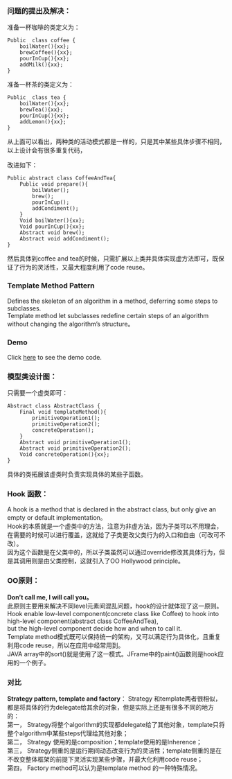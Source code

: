 ### 问题的提出及解决：

准备一杯咖啡的类定义为： 

	Public  class coffee {  
		boilWater(){xx};  
		brewCoffee(){xx};  
		pourInCup(){xx};  
		addMilk(){xx};  
	}  

准备一杯茶的类定义为：  

	Public  class tea {  
		boilWater(){xx};  
		brewTea(){xx};  
		pourInCup(){xx};  
		addLemon(){xx};  
	}   
	
	
从上面可以看出，两种类的活动模式都是一样的，只是其中某些具体步骤不相同，以上设计会有很多重复代码，  

改进如下：  

	Public abstract class CoffeeAndTea{  
		Public void prepare(){  
			boilWater();  
			brew();  
			pourInCup();  
			addCondiment();  
		}  
		Void boilWater(){xx};  
		Void pourInCup(){xx};  
		Abstract void brew();  
		Abstract void addCondiment();  
	}    
	
	
然后具体到coffee and tea的时候，只需扩展以上类并具体实现虚方法即可，既保证了行为的灵活性，又最大程度利用了code reuse。  
### Template Method Pattern
Defines the skeleton of an algorithm in a method, deferring some steps to subclasses.   
Template method let subclasses redefine certain steps of an algorithm without changing the algorithm’s structure。
### Demo
Click [here](https://github.com/960761/AboutDesignPattern/tree/master/code/HeadFirst_DesignPattern/ch08_TemplateMethodPattern/src) to see the demo code.
### 模型类设计图：
只需要一个虚类即可： 

	Abstract class AbstractClass {  
		Final void templateMethod(){  
			primitiveOperation1();  
			primitiveOperation2();  
			concreteOperation();  
		}  
		Abstract void primitiveOperation1();  
		Abstract void primitiveOperation2();  
		Void concreteOperation(){xx};  
	}    
	
	
具体的类拓展该虚类时负责实现具体的某些子函数。  
### Hook 函数：
A hook is a method that is declared in the abstract class, but only give an empty or default implementation。  
Hook的本质就是一个虚类中的方法，注意为非虚方法，因为子类可以不用理会，在需要的时候可以进行覆盖，这就给了子类更改父类行为的入口和自由（可改可不改）。  
因为这个函数是在父类中的，所以子类虽然可以通过override修改其具体行为，但是其调用则是由父类控制，这就引入了OO Hollywood principle。
### OO原则：
**Don’t call me, I will call you。**  
此原则主要用来解决不同level元素间混乱问题，hook的设计就体现了这一原则。  
Hook  enable low-level component(concrete class like Coffee) to hook into high-level component(abstract class CoffeeAndTea),   
but the high-level component decide how and when to call it.  
Template method模式既可以保持统一的架构，又可以满足行为具体化，且重复利用code reuse，所以在应用中经常用到。  
JAVA array中的sort()就是使用了这一模式。JFrame中的paint()函数则是hook应用的一个例子。 
### 对比
**Strategy pattern, template and factory**：
Strategy 和template两者很相似，都是将具体的行为delegate给其余的对象，但是实际上还是有很多不同的地方的：  
第一，	Strategy将整个algorithm的实现都delegate给了其他对象，template只将整个algorithm中某些steps代理给其他对象；  
第二，	Strategy 使用的是composition；template使用的是Inherence；  
第三，	Strategy侧重的是运行期间动态改变行为的灵活性；template侧重的是在不改变整体框架的前提下灵活实现某些步骤，并最大化利用code reuse；  
第四，	Factory method可以认为是template method 的一种特殊情况。  
